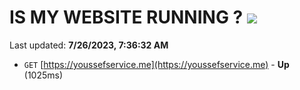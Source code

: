 # IS MY WEBSITE RUNNING ? [![](https://img.shields.io/static/v1?label=Sponsor&message=%E2%9D%A4&logo=GitHub&color=%23fe8e86)](https://github.com/sponsors/<username>)

Last updated: **7/26/2023, 7:36:32 AM**

- `GET` [https://youssefservice.me](https://youssefservice.me) - **Up** (1025ms)

